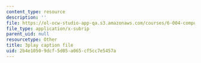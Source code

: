 ```yaml
---
content_type: resource
description: ''
file: https://ol-ocw-studio-app-qa.s3.amazonaws.com/courses/6-004-computation-structures-spring-2017/2b4e10509dcf5d05a065cf5cc7e5457a_M-ZgVhzvh24.vtt
file_type: application/x-subrip
parent_uid: null
resourcetype: Other
title: 3play caption file
uid: 2b4e1050-9dcf-5d05-a065-cf5cc7e5457a
---
```

